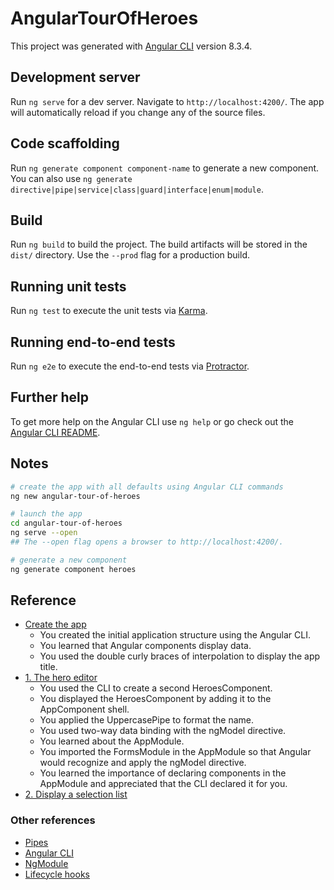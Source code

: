 # AngularTourOfHeroes

This project was generated with [Angular CLI](https://github.com/angular/angular-cli) version 8.3.4.

## Development server

Run `ng serve` for a dev server. Navigate to `http://localhost:4200/`. The app will automatically reload if you change any of the source files.

## Code scaffolding

Run `ng generate component component-name` to generate a new component. You can also use `ng generate directive|pipe|service|class|guard|interface|enum|module`.

## Build

Run `ng build` to build the project. The build artifacts will be stored in the `dist/` directory. Use the `--prod` flag for a production build.

## Running unit tests

Run `ng test` to execute the unit tests via [Karma](https://karma-runner.github.io).

## Running end-to-end tests

Run `ng e2e` to execute the end-to-end tests via [Protractor](http://www.protractortest.org/).

## Further help

To get more help on the Angular CLI use `ng help` or go check out the [Angular CLI README](https://github.com/angular/angular-cli/blob/master/README.md).

## Notes

```bash
# create the app with all defaults using Angular CLI commands
ng new angular-tour-of-heroes

# launch the app
cd angular-tour-of-heroes
ng serve --open
## The --open flag opens a browser to http://localhost:4200/.

# generate a new component
ng generate component heroes

```

## Reference

- [Create the app](https://angular.io/tutorial/toh-pt0)
  - You created the initial application structure using the Angular CLI.
  - You learned that Angular components display data.
  - You used the double curly braces of interpolation to display the app title.
- [1. The hero editor](https://angular.io/tutorial/toh-pt1)
  - You used the CLI to create a second HeroesComponent.
  - You displayed the HeroesComponent by adding it to the AppComponent shell.
  - You applied the UppercasePipe to format the name.
  - You used two-way data binding with the ngModel directive.
  - You learned about the AppModule.
  - You imported the FormsModule in the AppModule so that Angular would recognize and apply the ngModel directive.
  - You learned the importance of declaring components in the AppModule and appreciated that the CLI declared it for you.
- [2. Display a selection list](https://angular.io/tutorial/toh-pt2)

### Other references

- [Pipes](https://angular.io/guide/pipes)
- [Angular CLI](https://angular.io/cli)
- [NgModule](https://angular.io/guide/ngmodules)
- [Lifecycle hooks](https://angular.io/guide/lifecycle-hooks)
